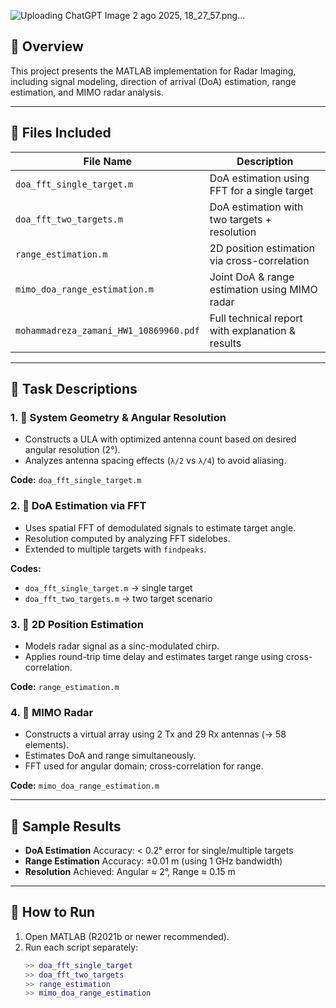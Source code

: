 ![Uploading ChatGPT Image 2 ago 2025, 18_27_57.png…]()

## 🧠 Overview

This project presents the MATLAB implementation for Radar Imaging, including signal modeling, direction of arrival (DoA) estimation, range estimation, and MIMO radar analysis.

---

## 📁 Files Included

| File Name                            | Description                                      |
|-------------------------------------|--------------------------------------------------|
| `doa_fft_single_target.m`           | DoA estimation using FFT for a single target     |
| `doa_fft_two_targets.m`             | DoA estimation with two targets + resolution     |
| `range_estimation.m`                | 2D position estimation via cross-correlation     |
| `mimo_doa_range_estimation.m`       | Joint DoA & range estimation using MIMO radar    |
| `mohammadreza_zamani_HW1_10869960.pdf` | Full technical report with explanation & results |

---

## 📌 Task Descriptions

### 1. 📐 System Geometry & Angular Resolution

- Constructs a ULA with optimized antenna count based on desired angular resolution (2°).
- Analyzes antenna spacing effects (`λ/2` vs `λ/4`) to avoid aliasing.

**Code:** `doa_fft_single_target.m`

### 2. 🎯 DoA Estimation via FFT

- Uses spatial FFT of demodulated signals to estimate target angle.
- Resolution computed by analyzing FFT sidelobes.
- Extended to multiple targets with `findpeaks`.

**Codes:**  
- `doa_fft_single_target.m` → single target  
- `doa_fft_two_targets.m` → two target scenario

### 3. 📏 2D Position Estimation

- Models radar signal as a sinc-modulated chirp.
- Applies round-trip time delay and estimates target range using cross-correlation.

**Code:** `range_estimation.m`

### 4. 🧠 MIMO Radar

- Constructs a virtual array using 2 Tx and 29 Rx antennas (→ 58 elements).
- Estimates DoA and range simultaneously.
- FFT used for angular domain; cross-correlation for range.

**Code:** `mimo_doa_range_estimation.m`

---

## 🧪 Sample Results

- **DoA Estimation** Accuracy: < 0.2° error for single/multiple targets
- **Range Estimation** Accuracy: ±0.01 m (using 1 GHz bandwidth)
- **Resolution** Achieved: Angular ≈ 2°, Range ≈ 0.15 m

---

## 🚀 How to Run

1. Open MATLAB (R2021b or newer recommended).
2. Run each script separately:
   ```matlab
   >> doa_fft_single_target
   >> doa_fft_two_targets
   >> range_estimation
   >> mimo_doa_range_estimation
